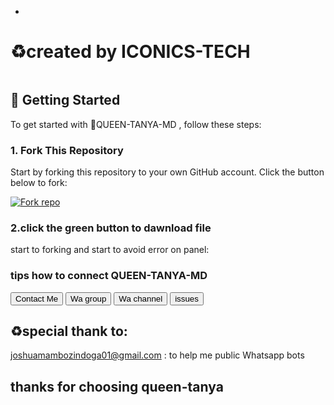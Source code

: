 -

# ♻️created by ICONICS-TECH 

<p align="center">
  <a href="https://github.com/QUEEN-TANYA-MD
"><img src="http://readme-typing-svg.herokuapp.com?color=red&center=true&vCenter=true&multiline=false&lines=👑 QUEEN-TANYA-MD
-+v1.0.0+MultiDevice;Developed+by+ICONICS--TECH 
~Xsid;Give+star+and+forks+this+Repo+🌟" alt=""></a>
</p>

## 🚀 Getting Started

To get started with 👑QUEEN-TANYA-MD 
, follow these steps:

### 1. Fork This Repository

Start by forking this repository to your own GitHub account. Click the button below to fork:

<a href='https://github.com//fork' target="_blank"><img alt='Fork repo' src='https://img.shields.io/badge/Fork This Repo-black?style=for-the-badge&logo=git&logoColor=white'/></a>

### 2.click the green button to dawnload file 


start to forking and start to avoid error on panel:

###        tips how to connect QUEEN-TANYA-MD 

 <button onclick="window.open(`https://t.me/+263783525824`)" class="btn">Contact Me</button>
  <button onclick="window.open(`https://chat.whatsapp.com/LyFPHDvc5vMCglUFjv7Rlp`)" class="btn">Wa group</button>
  <button onclick="window.open(`https://whatsapp.com/channel/0029ValX2Js9RZAVtDgMYj0r`)" class="btn">Wa channel</button>
  <button onclick="window.open(`https://whatsapp.com/channel/0029ValX2Js9RZAVtDgMYj0r`)" class="btn">issues</button>
  

##         ♻️special thank to:

joshuamambozindoga01@gmail.com : to help me public Whatsapp bots

## thanks for choosing queen-tanya